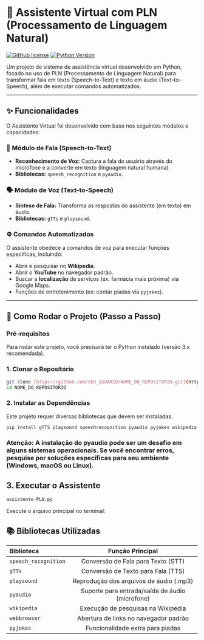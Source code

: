 # 🤖 Assistente Virtual com PLN (Processamento de Linguagem Natural)

[![GitHub license](https://img.shields.io/github/license/SEU_USUARIO/NOME_DO_REPOSITORIO?style=for-the-badge)](LICENSE)
[![Python Version](https://img.shields.io/badge/Python-3.x-blue.svg?style=for-the-badge)](https://www.python.org/downloads/)

Um projeto de sistema de assistência virtual desenvolvido em Python, focado no uso de PLN (Processamento de Linguagem Natural) para transformar fala em texto (Speech-to-Text) e texto em áudio (Text-to-Speech), além de executar comandos automatizados.

---

## ✨ Funcionalidades

O Assistente Virtual foi desenvolvido com base nos seguintes módulos e capacidades:

### 🎤 Módulo de Fala (Speech-to-Text)
* **Reconhecimento de Voz:** Captura a fala do usuário através do microfone e a converte em texto (linguagem natural humana).
* **Bibliotecas:** `speech_recognition` e `pyaudio`.

### 🗣️ Módulo de Voz (Text-to-Speech)
* **Síntese de Fala:** Transforma as respostas do assistente (em texto) em áudio.
* **Bibliotecas:** `gTTs` e `playsound`.

### ⚙️ Comandos Automatizados
O assistente obedece a comandos de voz para executar funções específicas, incluindo:
* Abrir e pesquisar no **Wikipedia**.
* Abrir o **YouTube** no navegador padrão.
* Buscar a **localização** de serviços (ex: farmácia mais próxima) via Google Maps.
* Funções de entretenimento (ex: contar piadas via `pyjokes`).

---

## 🚀 Como Rodar o Projeto (Passo a Passo)

### Pré-requisitos

Para rodar este projeto, você precisará ter o Python instalado (versão 3.x recomendada).

### 1. Clonar o Repositório

```bash
git clone [https://github.com/SEU_USUARIO/NOME_DO_REPOSITORIO.git](https://github.com/SEU_USUARIO/NOME_DO_REPOSITORIO.git)
cd NOME_DO_REPOSITORIO
```

### 2. Instalar as Dependências
Este projeto requer diversas bibliotecas que devem ser instaladas.
```bash
pip install gTTS playsound speechrecognition pyaudio pyjokes wikipedia webbrowser
```
### Atenção: A instalação do pyaudio pode ser um desafio em alguns sistemas operacionais. Se você encontrar erros, pesquise por soluções específicas para seu ambiente (Windows, macOS ou Linux).
## 3. Executar o Assistente
```bash
assistente-PLN.py
```
Execute o arquivo principal no terminal:
## 📚 Bibliotecas Utilizadas

| Biblioteca | Função Principal |
| :--- | :---: |
| `speech_recognition` | Conversão de Fala para Texto (STT) |
| `gTTs` | Conversão de Texto para Fala (TTS) |
| `playsound` | Reprodução dos arquivos de áudio (.mp3) |
| `pyaudio` | Suporte para entrada/saída de áudio (microfone) |
| `wikipedia` | Execução de pesquisas na Wikipedia |
| `webbrowser` | Abertura de links no navegador padrão |
| `pyjokes` | Funcionalidade extra para piadas |

